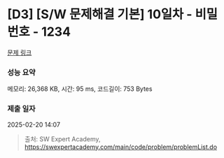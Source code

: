 # [D3] [S/W 문제해결 기본] 10일차 - 비밀번호 - 1234 

[문제 링크](https://swexpertacademy.com/main/code/problem/problemDetail.do?contestProbId=AV14_DEKAJcCFAYD) 

### 성능 요약

메모리: 26,368 KB, 시간: 95 ms, 코드길이: 753 Bytes

### 제출 일자

2025-02-20 14:07



> 출처: SW Expert Academy, https://swexpertacademy.com/main/code/problem/problemList.do